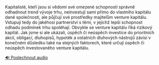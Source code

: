 
Kapitalisté, kteří jsou si vědomi své omezené schopnosti správně odhadnout trend vývoje trhu, neinvestují sami přímo do vlastního kapitálu dané společnosti, ale půjčují své prostředky majitelům venture kapitálu. Vstupují tedy do jakéhosi partnerství s těmi, v jejichž lepší schopnost odhadu podmínek trhu spoléhají. Obvykle se venture kapitálu říká rizikový kapitál. Jak jsme si ale ukázali, úspěch či neúspěch investice do prioritních akcií, obligací, dluhopisů, hypoték a ostatních dluhových nástrojů závisí v konečném důsledku také na stejných faktorech, které určují úspěch či neúspěch investovaného venture kapitálu.

[🔊 Poslechnout audio](/data/7-paragraphs/audio/chapter_160/para_008-Kapitalist-kte-jsou-si-vdomi-sv-omezen-scho.mp3)
